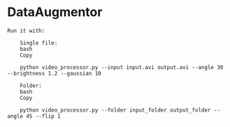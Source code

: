 # DataAugmentor
 


    Run it with:

        Single file:
        bash
        Copy

        python video_processor.py --input input.avi output.avi --angle 30 --brightness 1.2 --gaussian 10

        Folder:
        bash
        Copy

        python video_processor.py --folder input_folder output_folder --angle 45 --flip 1

